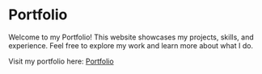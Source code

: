 # Portfolio

Welcome to my Portfolio! This website showcases my projects, skills, and experience. Feel free to explore my work and learn more about what I do.

Visit my portfolio here: [Portfolio](https://brendmung.github.io)
